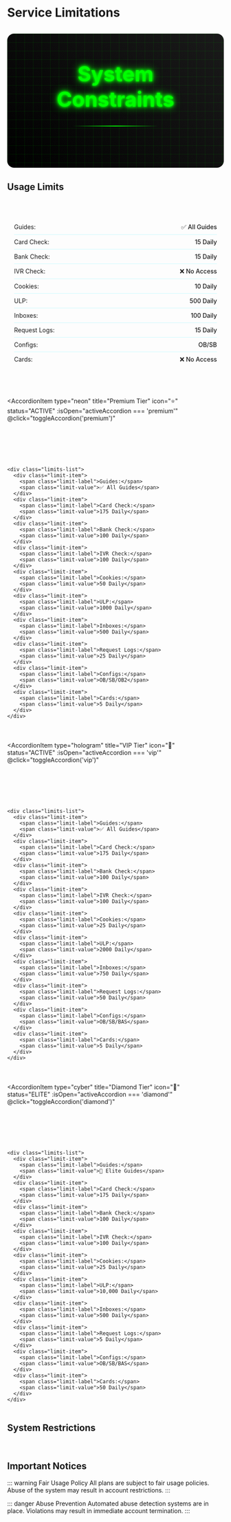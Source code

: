 # Service Limitations

<div class="hero-section">
  <div class="cyber-grid"></div>
  <h1 class="neon-text">System Constraints</h1>
  <div class="cyber-line"></div>
</div>

<script setup>
import { ref } from 'vue'

const activeAccordion = ref('')

function toggleAccordion(id) {
  activeAccordion.value = activeAccordion.value === id ? '' : id
}
</script>

## Usage Limits

<div class="limits-grid">
  <AccordionItem 
    type="cyber" 
    title="Basic Tier" 
    icon="🔵" 
    status="ACTIVE"
    :isOpen="activeAccordion === 'basic'"
    @click="toggleAccordion('basic')"
  >
    <div class="limits-list">
      <div class="limit-item">
        <span class="limit-label">Guides:</span>
        <span class="limit-value">✅ All Guides</span>
      </div>
      <div class="limit-item">
        <span class="limit-label">Card Check:</span>
        <span class="limit-value">15 Daily</span>
      </div>
      <div class="limit-item">
        <span class="limit-label">Bank Check:</span>
        <span class="limit-value">15 Daily</span>
      </div>
      <div class="limit-item">
        <span class="limit-label">IVR Check:</span>
        <span class="limit-value">❌ No Access</span>
      </div>
      <div class="limit-item">
        <span class="limit-label">Cookies:</span>
        <span class="limit-value">10 Daily</span>
      </div>
      <div class="limit-item">
        <span class="limit-label">ULP:</span>
        <span class="limit-value">500 Daily</span>
      </div>
      <div class="limit-item">
        <span class="limit-label">Inboxes:</span>
        <span class="limit-value">100 Daily</span>
      </div>
      <div class="limit-item">
        <span class="limit-label">Request Logs:</span>
        <span class="limit-value">15 Daily</span>
      </div>
      <div class="limit-item">
        <span class="limit-label">Configs:</span>
        <span class="limit-value">OB/SB</span>
      </div>
      <div class="limit-item">
        <span class="limit-label">Cards:</span>
        <span class="limit-value">❌ No Access</span>
      </div>
    </div>
  </AccordionItem>

  <AccordionItem 
    type="neon" 
    title="Premium Tier" 
    icon="⭐" 
    status="ACTIVE"
    :isOpen="activeAccordion === 'premium'"
    @click="toggleAccordion('premium')"
  >
    <div class="limits-list">
      <div class="limit-item">
        <span class="limit-label">Guides:</span>
        <span class="limit-value">✅ All Guides</span>
      </div>
      <div class="limit-item">
        <span class="limit-label">Card Check:</span>
        <span class="limit-value">175 Daily</span>
      </div>
      <div class="limit-item">
        <span class="limit-label">Bank Check:</span>
        <span class="limit-value">100 Daily</span>
      </div>
      <div class="limit-item">
        <span class="limit-label">IVR Check:</span>
        <span class="limit-value">100 Daily</span>
      </div>
      <div class="limit-item">
        <span class="limit-label">Cookies:</span>
        <span class="limit-value">50 Daily</span>
      </div>
      <div class="limit-item">
        <span class="limit-label">ULP:</span>
        <span class="limit-value">1000 Daily</span>
      </div>
      <div class="limit-item">
        <span class="limit-label">Inboxes:</span>
        <span class="limit-value">500 Daily</span>
      </div>
      <div class="limit-item">
        <span class="limit-label">Request Logs:</span>
        <span class="limit-value">25 Daily</span>
      </div>
      <div class="limit-item">
        <span class="limit-label">Configs:</span>
        <span class="limit-value">OB/SB/OB2</span>
      </div>
      <div class="limit-item">
        <span class="limit-label">Cards:</span>
        <span class="limit-value">5 Daily</span>
      </div>
    </div>
  </AccordionItem>

  <AccordionItem 
    type="hologram" 
    title="VIP Tier" 
    icon="👑" 
    status="ACTIVE"
    :isOpen="activeAccordion === 'vip'"
    @click="toggleAccordion('vip')"
  >
    <div class="limits-list">
      <div class="limit-item">
        <span class="limit-label">Guides:</span>
        <span class="limit-value">✅ All Guides</span>
      </div>
      <div class="limit-item">
        <span class="limit-label">Card Check:</span>
        <span class="limit-value">175 Daily</span>
      </div>
      <div class="limit-item">
        <span class="limit-label">Bank Check:</span>
        <span class="limit-value">100 Daily</span>
      </div>
      <div class="limit-item">
        <span class="limit-label">IVR Check:</span>
        <span class="limit-value">100 Daily</span>
      </div>
      <div class="limit-item">
        <span class="limit-label">Cookies:</span>
        <span class="limit-value">25 Daily</span>
      </div>
      <div class="limit-item">
        <span class="limit-label">ULP:</span>
        <span class="limit-value">2000 Daily</span>
      </div>
      <div class="limit-item">
        <span class="limit-label">Inboxes:</span>
        <span class="limit-value">750 Daily</span>
      </div>
      <div class="limit-item">
        <span class="limit-label">Request Logs:</span>
        <span class="limit-value">50 Daily</span>
      </div>
      <div class="limit-item">
        <span class="limit-label">Configs:</span>
        <span class="limit-value">OB/SB/BAS</span>
      </div>
      <div class="limit-item">
        <span class="limit-label">Cards:</span>
        <span class="limit-value">5 Daily</span>
      </div>
    </div>
  </AccordionItem>

  <AccordionItem 
    type="cyber" 
    title="Diamond Tier" 
    icon="💎" 
    status="ELITE"
    :isOpen="activeAccordion === 'diamond'"
    @click="toggleAccordion('diamond')"
  >
    <div class="limits-list">
      <div class="limit-item">
        <span class="limit-label">Guides:</span>
        <span class="limit-value">🌟 Elite Guides</span>
      </div>
      <div class="limit-item">
        <span class="limit-label">Card Check:</span>
        <span class="limit-value">175 Daily</span>
      </div>
      <div class="limit-item">
        <span class="limit-label">Bank Check:</span>
        <span class="limit-value">100 Daily</span>
      </div>
      <div class="limit-item">
        <span class="limit-label">IVR Check:</span>
        <span class="limit-value">100 Daily</span>
      </div>
      <div class="limit-item">
        <span class="limit-label">Cookies:</span>
        <span class="limit-value">25 Daily</span>
      </div>
      <div class="limit-item">
        <span class="limit-label">ULP:</span>
        <span class="limit-value">10,000 Daily</span>
      </div>
      <div class="limit-item">
        <span class="limit-label">Inboxes:</span>
        <span class="limit-value">500 Daily</span>
      </div>
      <div class="limit-item">
        <span class="limit-label">Request Logs:</span>
        <span class="limit-value">5 Daily</span>
      </div>
      <div class="limit-item">
        <span class="limit-label">Configs:</span>
        <span class="limit-value">OB/SB/BAS</span>
      </div>
      <div class="limit-item">
        <span class="limit-label">Cards:</span>
        <span class="limit-value">50 Daily</span>
      </div>
    </div>
  </AccordionItem>
</div>

## System Restrictions

<div class="restrictions-grid">
  <Feature
    icon="⏱️"
    title="Rate Limiting"
    details="Requests are rate-limited based on your plan tier to ensure system stability"
  />
  <Feature
    icon="💾"
    title="Storage Quotas"
    details="Storage limits apply to all account data including configs and results"
  />
  <Feature
    icon="🔄"
    title="Concurrent Tasks"
    details="Task limits are enforced based on plan level and current server load"
  />
</div>

## Important Notices

::: warning Fair Usage Policy
All plans are subject to fair usage policies. Abuse of the system may result in account restrictions.
:::

::: danger Abuse Prevention
Automated abuse detection systems are in place. Violations may result in immediate account termination.
:::

<style>
.hero-section {
  text-align: center;
  padding: 4rem 2rem;
  margin: 2rem 0;
  background: linear-gradient(45deg, #000, #1a1a1a);
  border-radius: 1rem;
  position: relative;
  overflow: hidden;
}

.cyber-grid {
  position: absolute;
  top: 0;
  left: 0;
  right: 0;
  bottom: 0;
  background: 
    linear-gradient(90deg, rgba(0, 255, 0, 0.1) 1px, transparent 1px),
    linear-gradient(rgba(0, 255, 0, 0.1) 1px, transparent 1px);
  background-size: 20px 20px;
  animation: gridScroll 20s linear infinite;
}

@keyframes gridScroll {
  0% { transform: translate(0, 0); }
  100% { transform: translate(20px, 20px); }
}

.neon-text {
  font-size: 3rem;
  color: #00ff00;
  text-shadow: 
    0 0 5px #00ff00,
    0 0 10px #00ff00,
    0 0 20px #00ff00;
  margin: 0;
  position: relative;
  z-index: 1;
}

.cyber-line {
  height: 2px;
  background: linear-gradient(90deg, transparent, #00ff00, transparent);
  margin: 2rem auto;
  width: 200px;
  position: relative;
  z-index: 1;
}

.limits-grid {
  display: grid;
  grid-template-columns: repeat(auto-fit, minmax(300px, 1fr));
  gap: 1.5rem;
  margin: 2rem 0;
}

.limits-list {
  margin: 1rem 0;
  padding: 1rem;
  background: var(--vp-c-bg-alt);
  border-radius: 0.5rem;
}

.limit-item {
  display: flex;
  justify-content: space-between;
  padding: 0.5rem 0;
  border-bottom: 1px solid rgba(0, 229, 255, 0.2);
}

.limit-item:last-child {
  border-bottom: none;
}

.limit-label {
  color: var(--vp-c-text-2);
}

.limit-value {
  font-weight: 500;
  color: var(--vp-c-brand);
}

.restrictions-grid {
  display: grid;
  grid-template-columns: repeat(auto-fit, minmax(250px, 1fr));
  gap: 1.5rem;
  margin: 2rem 0;
}

:deep(.feature-box) {
  background: var(--vp-c-bg-soft);
  border: 1px solid var(--vp-c-border);
  transition: all 0.3s ease;
}

:deep(.feature-box:hover) {
  transform: translateY(-4px);
  border-color: var(--vp-c-brand);
  box-shadow: 0 8px 16px rgba(0, 229, 255, 0.1);
}

:deep(.feature-title) {
  background: linear-gradient(120deg, var(--vp-c-brand), var(--vp-c-brand-dark));
  -webkit-background-clip: text;
  -webkit-text-fill-color: transparent;
}
</style>